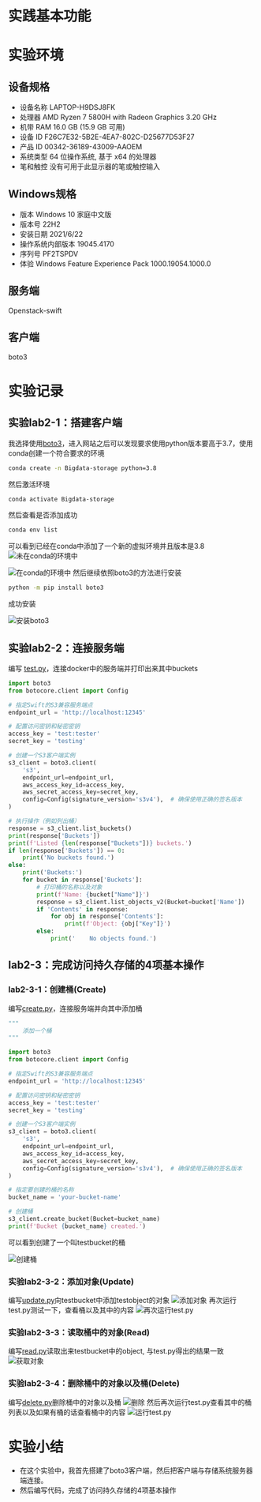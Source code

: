 # 实践基本功能
# 实验环境
## 设备规格
* 设备名称	LAPTOP-H9DSJ8FK
* 处理器	AMD Ryzen 7 5800H with Radeon Graphics            3.20 GHz
* 机带 RAM	16.0 GB (15.9 GB 可用)
* 设备 ID	F26C7E32-5B2E-4EA7-802C-D25677D53F27
* 产品 ID	00342-36189-43009-AAOEM
* 系统类型	64 位操作系统, 基于 x64 的处理器
* 笔和触控	没有可用于此显示器的笔或触控输入

## Windows规格
* 版本	Windows 10 家庭中文版
* 版本号	22H2
* 安装日期	‎2021/‎6/‎22
* 操作系统内部版本	19045.4170
* 序列号	PF2TSPDV
* 体验	Windows Feature Experience Pack 1000.19054.1000.0

## 服务端
Openstack-swift
## 客户端
boto3


# 实验记录

## 实验lab2-1：搭建客户端
我选择使用[boto3](https://github.com/boto/boto3)，进入网站之后可以发现要求使用python版本要高于3.7，使用conda创建一个符合要求的环境
``` bash
conda create -n Bigdata-storage python=3.8
```
然后激活环境
``` bash
conda activate Bigdata-storage
```
然后查看是否添加成功
``` bash
conda env list
```
可以看到已经在conda中添加了一个新的虚拟环境并且版本是3.8
![未在conda的环境中](./figure/image-6.png)

![在conda的环境中](./figure/image.png)
然后继续依照boto3的方法进行安装
``` bash
python -m pip install boto3
```
成功安装

![安装boto3](./figure/image-8.png)

## 实验lab2-2：连接服务端

编写 [test.py](.\assets\test.py)，连接docker中的服务端并打印出来其中buckets

``` python
import boto3
from botocore.client import Config

# 指定Swift的S3兼容服务端点
endpoint_url = 'http://localhost:12345'

# 配置访问密钥和秘密密钥
access_key = 'test:tester'
secret_key = 'testing'

# 创建一个S3客户端实例
s3_client = boto3.client(
    's3',
    endpoint_url=endpoint_url,
    aws_access_key_id=access_key,
    aws_secret_access_key=secret_key,
    config=Config(signature_version='s3v4'),  # 确保使用正确的签名版本
)

# 执行操作（例如列出桶）
response = s3_client.list_buckets()
print(response['Buckets'])
print(f'Listed {len(response["Buckets"])} buckets.')
if len(response['Buckets']) == 0:
    print('No buckets found.')
else:
    print('Buckets:')
    for bucket in response['Buckets']:
        # 打印桶的名称以及对象
        print(f'Name: {bucket["Name"]}')
        response = s3_client.list_objects_v2(Bucket=bucket['Name'])
        if 'Contents' in response:
            for obj in response['Contents']:
                print(f'Object: {obj["Key"]}')
        else:
            print('    No objects found.')

``` 
## lab2-3：完成访问持久存储的4项基本操作
###  lab2-3-1：创建桶(Create)
编写[create.py](./assets/create.py)，连接服务端并向其中添加桶
``` python
"""
    添加一个桶
"""

import boto3
from botocore.client import Config

# 指定Swift的S3兼容服务端点
endpoint_url = 'http://localhost:12345'

# 配置访问密钥和秘密密钥
access_key = 'test:tester'
secret_key = 'testing'

# 创建一个S3客户端实例
s3_client = boto3.client(
    's3',
    endpoint_url=endpoint_url,
    aws_access_key_id=access_key,
    aws_secret_access_key=secret_key,
    config=Config(signature_version='s3v4'),  # 确保使用正确的签名版本
)

# 指定要创建的桶的名称
bucket_name = 'your-bucket-name'

# 创建桶
s3_client.create_bucket(Bucket=bucket_name)
print(f'Bucket {bucket_name} created.')
```
可以看到创建了一个叫testbucket的桶

![创建桶](./figure/image-2.png)
### 实验lab2-3-2：添加对象(Update)
编写[update.py](./assets/update.py)向testbucket中添加testobject的对象
![添加对象](./figure/image-3.png)
再次运行test.py测试一下，查看桶以及其中的内容
![再次运行test.py](./figure/image-5.png)
### 实验lab2-3-3：读取桶中的对象(Read)
编写[read.py](./assets/read.py)读取出来testbucket中的object, 与test.py得出的结果一致
![获取对象](./figure/image-4.png)

### 实验lab2-3-4：删除桶中的对象以及桶(Delete)
编写[delete.py](./assets/delete.py)删除桶中的对象以及桶
![删除](./figure/image-9.png)
然后再次运行test.py查看其中的桶列表以及如果有桶的话查看桶中的内容
![运行test.py](./figure/image-10.png)

# 实验小结
* 在这个实验中，我首先搭建了boto3客户端，然后把客户端与存储系统服务器端连接。
* 然后编写代码，完成了访问持久存储的4项基本操作